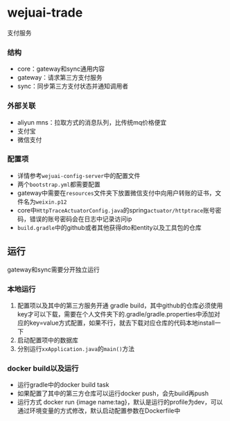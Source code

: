 # wejuai-trade
支付服务

### 结构
- core：gateway和sync通用内容
- gateway：请求第三方支付服务
- sync：同步第三方支付状态并通知调用者

### 外部关联
- aliyun mns：拉取方式的消息队列，比传统mq价格便宜
- 支付宝
- 微信支付

### 配置项
- 详情参考`wejuai-config-server`中的配置文件
- 两个`bootstrap.yml`都需要配置
- gateway中需要在`resources`文件夹下放置微信支付中向用户转账的证书，文件名为`weixin.p12`
- core中`HttpTraceActuatorConfig.java`的spring`actuator/httptrace`账号密码，错误的账号密码会在日志中记录访问ip
- `build.gradle`中的github或者其他获得dto和entity以及工具包的仓库

## 运行
gateway和sync需要分开独立运行

### 本地运行
1. 配置项以及其中的第三方服务开通
gradle build，其中github的仓库必须使用key才可以下载，需要在个人文件夹下的.gradle/gradle.properties中添加对应的key=value方式配置，如果不行，就去下载对应仓库的代码本地install一下
2. 启动配置项中的数据库
3. 分别运行`xxApplication.java`的`main()`方法

### docker build以及运行
- 运行gradle中的docker build task
- 如果配置了其中的第三方仓库可以运行docker push，会先build再push
- 运行方式 docker run {image name:tag}，默认是运行的profile为dev，可以通过环境变量的方式修改，默认启动配置参数在Dockerfile中